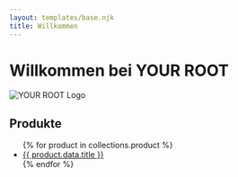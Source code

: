```yaml
---
layout: templates/base.njk
title: Willkommen
---
```


# Willkommen bei YOUR ROOT
![YOUR ROOT Logo](/_assets/images/YR-Logo-neg.svg)

## Produkte
<ul>
  {% for product in collections.product %}
  <li>
    <a href="{{ product.url }}">{{ product.data.title }}</a>
  </li>
  {% endfor %}
</ul>
